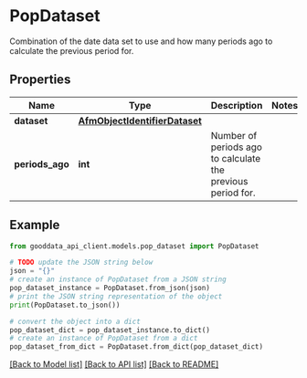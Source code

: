# PopDataset

Combination of the date data set to use and how many periods ago to calculate the previous period for.

## Properties

Name | Type | Description | Notes
------------ | ------------- | ------------- | -------------
**dataset** | [**AfmObjectIdentifierDataset**](AfmObjectIdentifierDataset.md) |  | 
**periods_ago** | **int** | Number of periods ago to calculate the previous period for. | 

## Example

```python
from gooddata_api_client.models.pop_dataset import PopDataset

# TODO update the JSON string below
json = "{}"
# create an instance of PopDataset from a JSON string
pop_dataset_instance = PopDataset.from_json(json)
# print the JSON string representation of the object
print(PopDataset.to_json())

# convert the object into a dict
pop_dataset_dict = pop_dataset_instance.to_dict()
# create an instance of PopDataset from a dict
pop_dataset_from_dict = PopDataset.from_dict(pop_dataset_dict)
```
[[Back to Model list]](../README.md#documentation-for-models) [[Back to API list]](../README.md#documentation-for-api-endpoints) [[Back to README]](../README.md)


